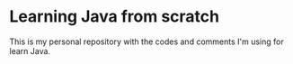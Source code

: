# Learning Java from scratch

This is my personal repository with the codes and comments I'm using for learn Java.

